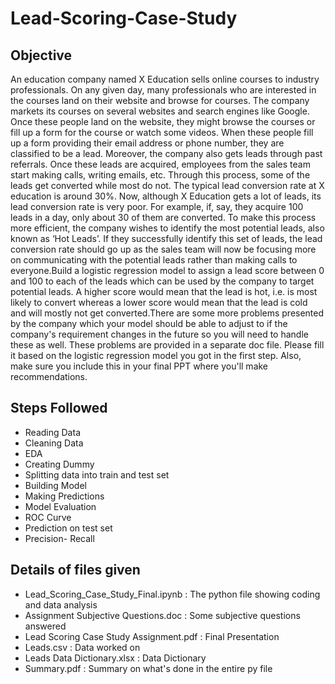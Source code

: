 # Lead-Scoring-Case-Study

## Objective

An education company named X Education sells online courses to industry professionals. On any given day, many professionals who are interested in the courses land on their website and browse for courses. The company markets its courses on several websites and search engines like Google. Once these people land on the website, they might browse the courses or fill up a form for the course or watch some videos. When these people fill up a form providing their email address or phone number, they are classified to be a lead. Moreover, the company also gets leads through past referrals. Once these leads are acquired, employees from the sales team start making calls, writing emails, etc. Through this process, some of the leads get converted while most do not. The typical lead conversion rate at X education is around 30%. Now, although X Education gets a lot of leads, its lead conversion rate is very poor. For example, if, say, they acquire 100 leads in a day, only about 30 of them are converted. To make this process more efficient, the company wishes to identify the most potential leads, also known as ‘Hot Leads’. If they successfully identify this set of leads, the lead conversion rate should go up as the sales team will now be focusing more on communicating with the potential leads rather than making calls to everyone.Build a logistic regression model to assign a lead score between 0 and 100 to each of the leads which can be used by the company to target potential leads. A higher score would mean that the lead is hot, i.e. is most likely to convert whereas a lower score would mean that the lead is cold and will mostly not get converted.There are some more problems presented by the company which your model should be able to adjust to if the company's requirement changes in the future so you will need to handle these as well. These problems are provided in a separate doc file. Please fill it based on the logistic regression model you got in the first step. Also, make sure you include this in your final PPT where you'll make recommendations.

## Steps Followed

- Reading Data
- Cleaning Data
- EDA
- Creating Dummy
- Splitting data into train and test set
- Building Model
- Making Predictions
- Model Evaluation
- ROC Curve
- Prediction on test set
- Precision- Recall

## Details of files given

- Lead_Scoring_Case_Study_Final.ipynb : The python file showing coding and data analysis
- Assignment Subjective Questions.doc : Some subjective questions answered
- Lead Scoring Case Study Assignment.pdf : Final Presentation
- Leads.csv : Data worked on
- Leads Data Dictionary.xlsx : Data Dictionary
- Summary.pdf : Summary on what's done in the entire py file
